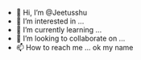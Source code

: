 - 👋 Hi, I’m @Jeetusshu
- 👀 I’m interested in ...
- 🌱 I’m currently learning ...
- 💞️ I’m looking to collaborate on ...
- 📫 How to reach me ...
ok my name 
<!---
Jeetusshu/Jeetusshu is a ✨ special ✨ repository because its `README.md` (this file) appears on your GitHub profile.
You can click the Preview link to take a look at your changes.
--->
